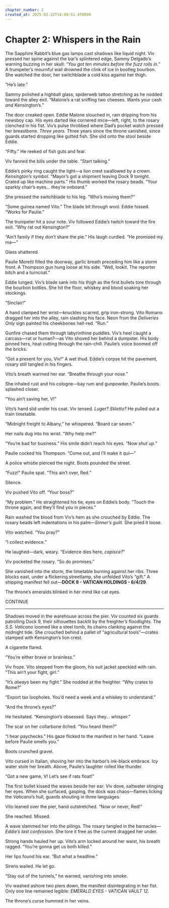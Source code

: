 ```yaml
---
chapter_number: 2
created_at: 2025-02-22T14:09:51.459090
---
```

# Chapter 2: Whispers in the Rain  

The Sapphire Rabbit’s blue gas lamps cast shadows like liquid night. Viv pressed her spine against the bar’s splintered edge, Sammy Delgado’s warning buzzing in her skull: *“You got ten minutes before the fuzz rolls in.”* A trumpeter’s mournful wail drowned the clink of ice in bootleg bourbon. She watched the door, her switchblade a cold kiss against her thigh.  

“He’s late.”  

Sammy polished a highball glass, spiderweb tattoo stretching as he nodded toward the alley exit. “Malone’s a rat sniffing two cheeses. Wants your cash *and* Kensington’s.”  

The door creaked open. Eddie Malone slouched in, rain dripping from his newsboy cap. His eyes darted like cornered mice—left, right, to the rosary clenched in his fist. Viv’s pulse throbbed where Dad’s pocket watch pressed her breastbone. *Three years.* Three years since the throne vanished, since guards started dropping like gutted fish. She slid onto the stool beside Eddie.  

“Fifty.” He reeked of fish guts and fear.  

Viv fanned the bills under the table. “Start talking.”  

Eddie’s pinky ring caught the light—a lion crest swallowed by a crown. *Kensington’s symbol.* “Mayor’s got a shipment leaving Dock 9 tonight. Crated up like machine parts.” His thumb worked the rosary beads. “Your sparkly chair’s eyes… they’re onboard.”  

She pressed the switchblade to his leg. “Who’s moving them?”  

“Some guinea named Vito.” The blade bit through wool. Eddie hissed. “Works for Paulie.”  

The trumpeter hit a sour note. Viv followed Eddie’s twitch toward the fire exit. “Why rat out Kensington?”  

“Ain’t family if they don’t share the pie.” His laugh curdled. “He promised my ma—”  

Glass shattered.  

Paulie Moretti filled the doorway, garlic breath preceding him like a storm front. A Thompson gun hung loose at his side. “Well, lookit. The reporter bitch and a turncoat.”  

Eddie lunged. Viv’s blade sank into his thigh as the first bullets tore through the bourbon bottles. She hit the floor, whiskey and blood soaking her stockings.  

“Sinclair!”  

A hand clamped her wrist—knuckles scarred, grip iron-strong. Vito Romano dragged her into the alley, rain slashing his face. Neon from the *Deliveries Only* sign painted his cheekbones hell-red. “Run.”  

Gunfire chased them through labyrinthine puddles. Viv’s heel caught a carcass—rat or human?—as Vito shoved her behind a dumpster. His body pinned hers, heat cutting through the rain-chill. Paulie’s voice boomed off the bricks.  

“Got a present for you, Viv!” A wet thud. Eddie’s corpse hit the pavement, rosary still tangled in his fingers.  

Vito’s breath warmed her ear. “Breathe through your nose.”  

She inhaled rust and his cologne—bay rum and gunpowder. Paulie’s boots splashed closer.  

“You ain’t saving her, V!”  

Vito’s hand slid under his coat. Viv tensed. *Luger? Stiletto?* He pulled out a train timetable.  

“Midnight freight to Albany,” he whispered. “Board car seven.”  

Her nails dug into his wrist. “Why help me?”  

“You’re bad for business.” His smile didn’t reach his eyes. “Now *shut up.*”  

Paulie cocked his Thompson. “Come out, and I’ll make it qui—”  

A police whistle pierced the night. Boots pounded the street.  

“Fuzz!” Paulie spat. “This ain’t over, Red.”  

Silence.  

Viv pushed Vito off. “Your boss?”  

“My problem.” He straightened his tie, eyes on Eddie’s body. “Touch the throne again, and they’ll find you in pieces.”  

Rain washed the blood from Viv’s hem as she crouched by Eddie. The rosary beads left indentations in his palm—*Sinner’s guilt.* She pried it loose.  

Vito watched. “You pray?”  

“I collect evidence.”  

He laughed—dark, weary. “Evidence dies here, *capisce?*”  

Viv pocketed the rosary. “So do promises.”  

She vanished into the storm, the timetable burning against her ribs. Three blocks east, under a flickering streetlamp, she unfolded Vito’s “gift.” A shipping manifest fell out—**DOCK 9 - VATICAN HOLDINGS - 6/4/29**.  

The throne’s emeralds blinked in her mind like cat eyes.  

CONTINUE  

---  

Shadows moved in the warehouse across the pier. Viv counted six guards patrolling Dock 9, their silhouettes backlit by the freighter’s floodlights. The *S.S. Vaticano* loomed like a steel tomb, its chains clanking against the midnight tide. She crouched behind a pallet of “agricultural tools”—crates stamped with Kensington’s lion crest.  

A cigarette flared.  

“You’re either brave or brainless.”  

Viv froze. Vito stepped from the gloom, his suit jacket speckled with rain. “This ain’t your fight, girl.”  

“It’s *always* been my fight.” She nodded at the freighter. “Why crates to Rome?”  

“Export tax loopholes. You’d need a week and a whiskey to understand.”  

“And the throne’s eyes?”  

He hesitated. “Kensington’s obsessed. Says they… whisper.”  

The scar on her collarbone itched. “You heard them?”  

“I hear paychecks.” His gaze flicked to the manifest in her hand. “Leave before Paulie smells you.”  

Boots crunched gravel.  

Vito cursed in Italian, shoving her into the harbor’s ink-black embrace. Icy water stole her breath. Above, Paulie’s laughter rolled like thunder.  

“Got a new game, V! Let’s see if rats float!”  

The first bullet kissed the waves beside her ear. Viv dove, saltwater stinging her eyes. When she surfaced, gasping, the dock was chaos—flames licking the *Vaticano*’s hull, guards shouting in three languages.  

Vito leaned over the pier, hand outstretched. “Now or never, Red!”  

She reached. Missed.  

A wave slammed her into the pilings. The rosary tangled in the barnacles—*Eddie’s last confession.* She tore it free as the current dragged her under.  

Strong hands hauled her up. Vito’s arm locked around her waist, his breath ragged. “You’re gonna get us both killed.”  

Her lips found his ear. “But what a headline.”  

Sirens wailed. He let go.  

“Stay out of the tunnels,” he warned, vanishing into smoke.  

Viv washed ashore two piers down, the manifest disintegrating in her fist. Only one line remained legible: *EMERALD EYES - VATICAN VAULT 12.*  

The throne’s curse hummed in her veins.